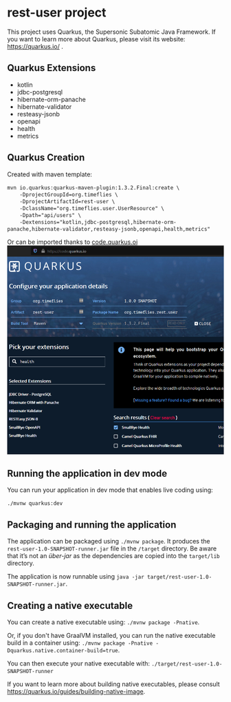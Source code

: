 # rest-user project

This project uses Quarkus, the Supersonic Subatomic Java Framework.
If you want to learn more about Quarkus, please visit its website: https://quarkus.io/ .

## Quarkus Extensions
- kotlin
- jdbc-postgresql
- hibernate-orm-panache
- hibernate-validator
- resteasy-jsonb
- openapi
- health 
- metrics
## Quarkus Creation
Created with maven template:
`````shell script
mvn io.quarkus:quarkus-maven-plugin:1.3.2.Final:create \
    -DprojectGroupId=org.timeflies \
    -DprojectArtifactId=rest-user \
    -DclassName="org.timeflies.user.UserResource" \
    -Dpath="api/users" \
    -Dextensions="kotlin,jdbc-postgresql,hibernate-orm-panache,hibernate-validator,resteasy-jsonb,openapi,health,metrics"
`````
Or can be imported thanks to [code.quarkus.oi](https://code.quarkus.oi)
![Quarkus Project Generator](../doc/rest-user-quarkus-extension.png)

## Running the application in dev mode

You can run your application in dev mode that enables live coding using:
```
./mvnw quarkus:dev
```

## Packaging and running the application

The application can be packaged using `./mvnw package`.
It produces the `rest-user-1.0-SNAPSHOT-runner.jar` file in the `/target` directory.
Be aware that it’s not an _über-jar_ as the dependencies are copied into the `target/lib` directory.

The application is now runnable using `java -jar target/rest-user-1.0-SNAPSHOT-runner.jar`.

## Creating a native executable

You can create a native executable using: `./mvnw package -Pnative`.

Or, if you don't have GraalVM installed, you can run the native executable build in a container using: `./mvnw package -Pnative -Dquarkus.native.container-build=true`.

You can then execute your native executable with: `./target/rest-user-1.0-SNAPSHOT-runner`

If you want to learn more about building native executables, please consult https://quarkus.io/guides/building-native-image.